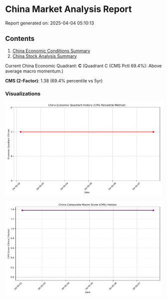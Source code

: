 # China Market Analysis Report

Report generated on: 2025-04-04 05:10:13

## Contents

1. [China Economic Conditions Summary](china_economic_summary.md)
2. [China Stock Analysis Summary](china_stock_summary.md)

Current China Economic Quadrant: **C** (Quadrant C (CMS Pctl 69.4%): Above average macro momentum.)

**CMS (2-Factor)**: 1.38 (69.4% percentile vs 5yr)

### Visualizations

![China Economic Quadrant History](china_quadrant_history.png)

![China CMS History](china_cms_history.png)

